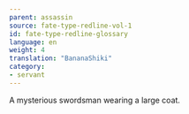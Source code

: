 ```yaml
---
parent: assassin
source: fate-type-redline-vol-1
id: fate-type-redline-glossary
language: en
weight: 4
translation: "BananaShiki"
category:
- servant
---
```


A mysterious swordsman wearing a large coat.
